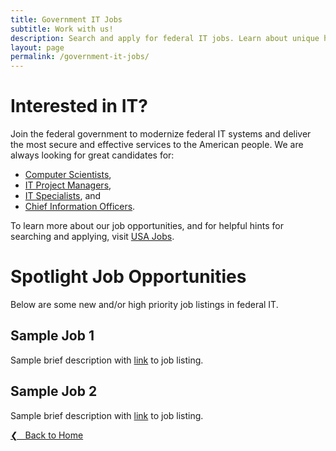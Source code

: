 ```yaml
---
title: Government IT Jobs
subtitle: Work with us!
description: Search and apply for federal IT jobs. Learn about unique hiring paths for veterans, students and graduates, individuals with a disability, and more.
layout: page
permalink: /government-it-jobs/
---
```


# Interested in IT?
Join the federal government to modernize federal IT systems and deliver the most secure and effective services to the American people. We are always looking for great candidates for:
* [Computer Scientists](https://www.usajobs.gov/Search/?k=computer%20scientist&p=1),
* [IT Project Managers](https://www.usajobs.gov/Search/?k=IT%20project%20managers&p=1),
* [IT Specialists](https://www.usajobs.gov/Search/?k=IT%20specialist&p=1), and
* [Chief Information Officers](https://www.usajobs.gov/Search/?hp=ses&k=chief%20information%20officer&p=1).

To learn more about our job opportunities, and for helpful hints for searching and applying, visit [USA Jobs](https://www.usajobs.gov/).

# Spotlight Job Opportunities
Below are some new and/or high priority job listings in federal IT.

## Sample Job 1
Sample brief description with [link](google.com) to job listing.

## Sample Job 2
Sample brief description with [link](google.com) to job listing.

<a href="{{site.baseurl}}">&#10094; &nbsp; Back to Home</a><br>

